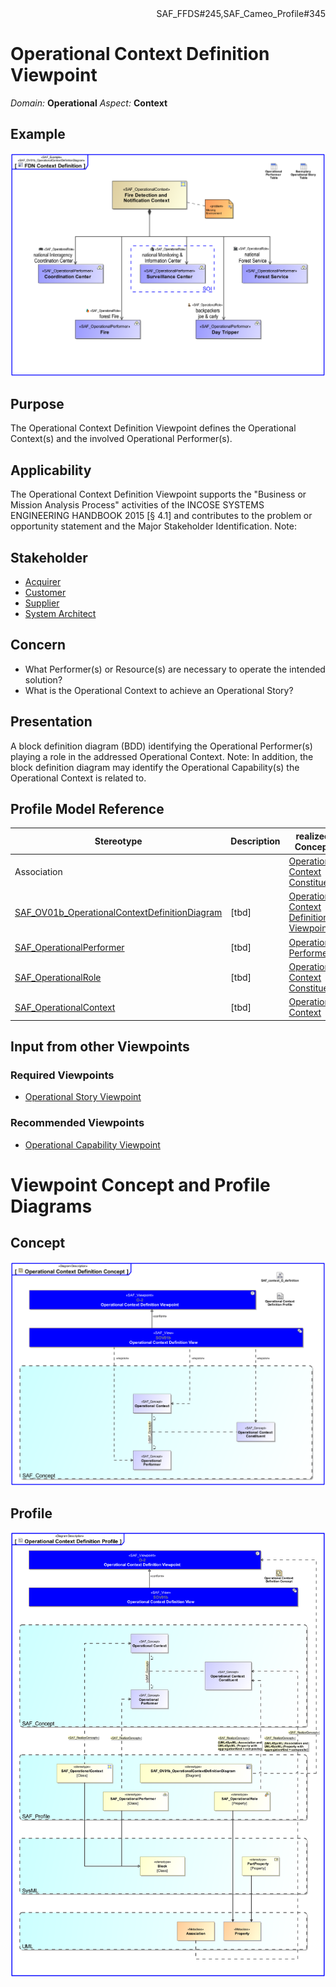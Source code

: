 <div align="right">SAF_FFDS#245,SAF_Cameo_Profile#345</div>

# Operational Context Definition Viewpoint
*Domain:* **Operational** *Aspect:* **Context**
## Example
![FDN Context Definition](../diagrams/FDN-Context-Definition.svg)
## Purpose
The Operational Context Definition Viewpoint defines the Operational Context(s) and the involved Operational Performer(s).
## Applicability
The Operational Context Definition Viewpoint supports the "Business or Mission Analysis Process" activities of the INCOSE SYSTEMS ENGINEERING HANDBOOK 2015 [§ 4.1] and contributes to the problem or opportunity statement and the Major Stakeholder Identification.
Note:
## Stakeholder
* [Acquirer](../stakeholders.md#Acquirer)
* [Customer](../stakeholders.md#Customer)
* [Supplier](../stakeholders.md#Supplier)
* [System Architect](../stakeholders.md#System-Architect)
## Concern
* What Performer(s) or Resource(s) are necessary to operate the intended solution?
* What is the Operational Context to achieve an Operational Story?
## Presentation
A block definition diagram (BDD) identifying the Operational Performer(s) playing a role in the addressed Operational Context.
Note: In addition, the block definition diagram may identify the Operational Capability(s) the Operational Context is related to.

## Profile Model Reference
|Stereotype | Description|realized Concept
|---|---|---|
|Association||[Operational Context Constituent](../concepts.md#Operational-Context-Constituent)|
|[SAF_OV01b_OperationalContextDefinitionDiagram](../stereotypes.md#SAF_OV01b_OperationalContextDefinitionDiagram)|[tbd]|[Operational Context Definition Viewpoint](../concepts.md#Operational-Context-Definition-Viewpoint)|
|[SAF_OperationalPerformer](../stereotypes.md#SAF_OperationalPerformer)|[tbd]|[Operational Performer](../concepts.md#Operational-Performer)|
|[SAF_OperationalRole](../stereotypes.md#SAF_OperationalRole)|[tbd]|[Operational Context Constituent](../concepts.md#Operational-Context-Constituent)|
|[SAF_OperationalContext](../stereotypes.md#SAF_OperationalContext)|[tbd]|[Operational Context](../concepts.md#Operational-Context)|
## Input from other Viewpoints
### Required Viewpoints
* [Operational Story Viewpoint](Operational-Story-Viewpoint.md)
### Recommended Viewpoints
* [Operational Capability Viewpoint](Operational-Capability-Viewpoint.md)
# Viewpoint Concept and Profile Diagrams
## Concept
![Operational Context Definition Concept](Operational-Context-Definition-Concept.svg)
## Profile
![Operational Context Definition Profile](Operational-Context-Definition-Profile.svg)
